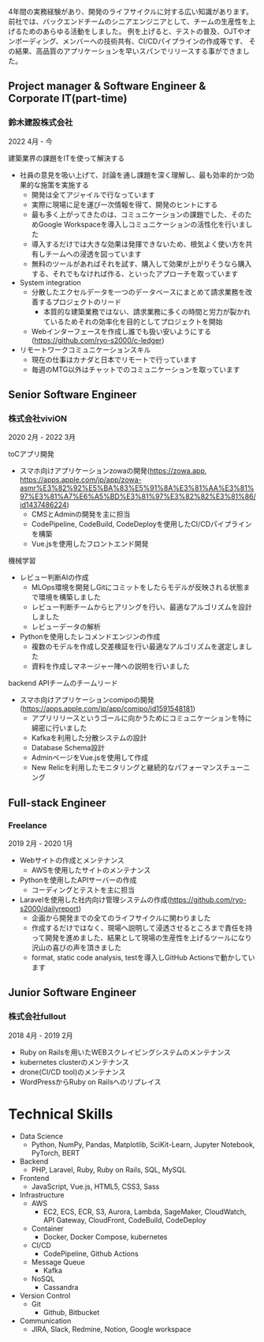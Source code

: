 4年間の実務経験があり、開発のライフサイクルに対する広い知識があります。
前社では、バックエンドチームのシニアエンジニアとして、チームの生産性を上げるためのあらゆる活動をしました。
例を上げると、テストの普及、OJTやオンボーディング、メンバーへの技術共有、CI/CDパイプラインの作成等です、
その結果、高品質のアプリケーションを早いスパンでリリースする事ができました。

## Project manager & Software Engineer & Corporate IT(part-time)
### 鈴木建設株式会社
2022 4月 - 今

建築業界の課題をITを使って解決する
- 社員の意見を吸い上げて、討論を通し課題を深く理解し、最も効率的かつ効果的な施策を実施する
  - 開発は全てアジャイルで行なっています
  - 実際に現場に足を運び一次情報を得て、開発のヒントにする
  - 最も多く上がってきたのは、コミュニケーションの課題でした、そのためGoogle Workspaceを導入しコミュニケーションの活性化を行いました
  - 導入するだけでは大きな効果は発揮できないため、根気よく使い方を共有しチームへの浸透を図っています
  - 無料のツールがあればそれを試す、購入して効果が上がりそうなら購入する、それでもなければ作る、といったアプローチを取っています
- System integration
  - 分散したエクセルデータを一つのデータベースにまとめて請求業務を改善するプロジェクトのリード
    - 本質的な建築業務ではない、請求業務に多くの時間と労力が裂かれているためそれの効率化を目的としてプロジェクトを開始
  - Webインターフェースを作成し誰でも扱い安いようにする(https://github.com/ryo-s2000/c-ledger)
- リモートワークコミュニケーションスキル
  - 現在の仕事はカナダと日本でリモートで行っています
  - 毎週のMTG以外はチャットでのコミュニケーションを取っています

## Senior Software Engineer
### 株式会社viviON
2020 2月 - 2022 3月

toCアプリ開発
- スマホ向けアプリケーションzowaの開発(https://zowa.app, https://apps.apple.com/jp/app/zowa-asmr%E3%82%92%E5%BA%83%E5%91%8A%E3%81%AA%E3%81%97%E3%81%A7%E6%A5%BD%E3%81%97%E3%82%82%E3%81%86/id1437486224)
  - CMSとAdminの開発を主に担当
  - CodePipeline, CodeBuild, CodeDeployを使用したCI/CDパイプラインを構築
  - Vue.jsを使用したフロントエンド開発

機械学習
- レビュー判断AIの作成
  - MLOps環境を開発しGitにコミットをしたらモデルが反映される状態まで環境を構築しました
  - レビュー判断チームからヒアリングを行い、最適なアルゴリズムを設計しました
  - レビューデータの解析
- Pythonを使用したレコメンドエンジンの作成
  - 複数のモデルを作成し交差検証を行い最適なアルゴリズムを選定しました
  - 資料を作成しマネージャー陣への説明を行いました

backend APIチームのチームリード
- スマホ向けアプリケーションcomipoの開発(https://apps.apple.com/jp/app/comipo/id1591548181)
  - アプリリリースというゴールに向かうためにコミュニケーションを特に綿密に行いました
  - Kafkaを利用した分散システムの設計
  - Database Schema設計
  - AdminページをVue.jsを使用して作成
  - New Relicを利用したモニタリングと継続的なパフォーマンスチューニング

## Full-stack Engineer
### Freelance
2019 2月 - 2020 1月

- Webサイトの作成とメンテナンス
  - AWSを使用したサイトのメンテナンス
- Pythonを使用したAPIサーバーの作成
  - コーディングとテストを主に担当
- Laravelを使用した社内向け管理システムの作成(https://github.com/ryo-s2000/dailyreport)
  - 企画から開発までの全てのライフサイクルに関わりました
  - 作成するだけではなく、現場へ説明して浸透させるところまで責任を持って開発を進めました、結果として現場の生産性を上げるツールになり沢山の喜びの声を頂きました
  - format, static code analysis, testを導入しGitHub Actionsで動かしています

## Junior Software Engineer
### 株式会社fullout
2018 4月 - 2019 2月

- Ruby on Railsを用いたWEBスクレイピングシステムのメンテナンス
- kubernetes clusterのメンテナンス
- drone(CI/CD tool)のメンテナンス
- WordPressからRuby on Railsへのリプレイス

# Technical Skills
- Data Science
  - Python, NumPy, Pandas, Matplotlib, SciKit-Learn, Jupyter Notebook, PyTorch, BERT
- Backend
  - PHP, Laravel, Ruby, Ruby on Rails, SQL, MySQL
- Frontend
  - JavaScript, Vue.js, HTML5, CSS3, Sass
- Infrastructure
  - AWS
    - EC2, ECS, ECR, S3, Aurora, Lambda, SageMaker, CloudWatch, API Gateway, CloudFront, CodeBuild, CodeDeploy
  - Container
    - Docker, Docker Compose, kubernetes
  - CI/CD
    - CodePipeline, Github Actions
  - Message Queue
    - Kafka
  - NoSQL
    - Cassandra
- Version Control
  - Git
    - Github, Bitbucket
- Communication
  - JIRA, Slack, Redmine, Notion, Google workspace
